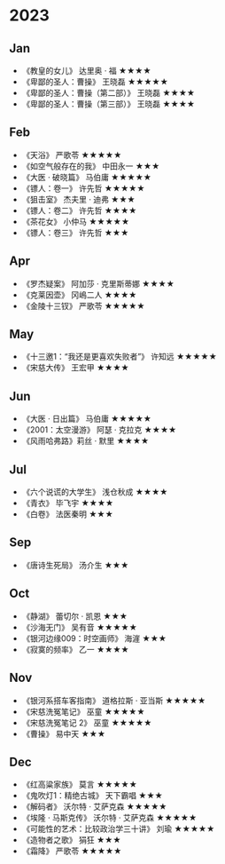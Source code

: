 # 2023

## Jan

- 《教皇的女儿》 达里奥 · 福 ★★★★
- 《卑鄙的圣人：曹操》 王晓磊 ★★★★★
- 《卑鄙的圣人：曹操（第二部）》 王晓磊 ★★★★
- 《卑鄙的圣人：曹操（第三部）》 王晓磊 ★★★★

## Feb

- 《天浴》 严歌苓 ★★★★★
- 《如空气般存在的我》 中田永一 ★★★
- 《大医 · 破晓篇》 马伯庸 ★★★★★
- 《镖人：卷一》 许先哲 ★★★★★
- 《狙击室》 杰夫里 · 迪弗 ★★★
- 《镖人：卷二》 许先哲 ★★★★
- 《茶花女》 小仲马 ★★★★★
- 《镖人：卷三》 许先哲 ★★★

## Apr

- 《罗杰疑案》 阿加莎 · 克里斯蒂娜 ★★★★
- 《克莱因壶》 冈嶋二人 ★★★★
- 《金陵十三钗》 严歌苓 ★★★★★

## May

- 《十三邀1：“我还是更喜欢失败者”》 许知远 ★★★★★
- 《宋慈大传》 王宏甲 ★★★★

## Jun

- 《大医 · 日出篇》 马伯庸 ★★★★★
- 《2001：太空漫游》 阿瑟 · 克拉克 ★★★★
- 《风雨哈弗路》莉丝 · 默里 ★★★★

## Jul

- 《六个说谎的大学生》 浅仓秋成 ★★★★
- 《青衣》 毕飞宇 ★★★★
- 《白卷》 法医秦明 ★★★

## Sep

- 《唐诗生死局》 汤介生 ★★★

## Oct

- 《静湖》 蕾切尔 · 凯恩 ★★★
- 《沙海无门》 吴有音 ★★★★★
- 《银河边缘009：时空画师》 海漄 ★★★
- 《寂寞的频率》 乙一 ★★★★

## Nov

- 《银河系搭车客指南》 道格拉斯 · 亚当斯 ★★★★★
- 《宋慈洗冤笔记》 巫童 ★★★★★
- 《宋慈洗冤笔记 2》 巫童 ★★★★★
- 《曹操》 易中天 ★★★

## Dec

- 《红高粱家族》 莫言 ★★★★★
- 《鬼吹灯1：精绝古城》 天下霸唱 ★★★
- 《解码者》 沃尔特 · 艾萨克森 ★★★★★
- 《埃隆 · 马斯克传》 沃尔特 · 艾萨克森 ★★★★★
- 《可能性的艺术：比较政治学三十讲》 刘瑜 ★★★★★
- 《造物者之歌》 狷狂 ★★★
- 《霜降》 严歌苓 ★★★★★

